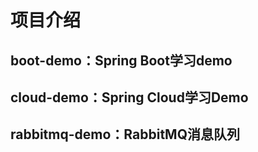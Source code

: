 # 项目介绍
## boot-demo：Spring Boot学习demo
## cloud-demo：Spring Cloud学习Demo
## rabbitmq-demo：RabbitMQ消息队列